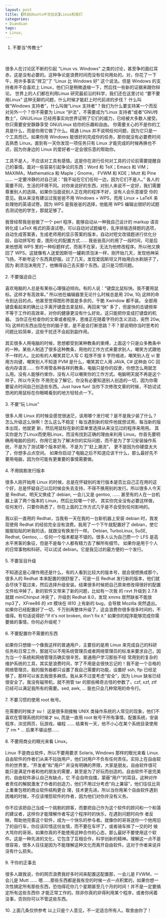 ```yaml
---
layout: post
title: {转自Ubuntu中文社区}Linux和我们
categories:
- Diandian
tags:
- Linux, 
---
```

1. 不要当“传教士”
<br />
<br />很多人在讨论区不断的引起 &quot;Linux vs. Windows&quot; 之类的讨论，甚至争的面红耳赤，这是没有必要的。这种争论是浪费时间而没有任何用处的。对，你花了一下午，用许多事实“捍卫”了 “Linux 比 Windows 好” 这个说法。但是 Windows 的支持者并不会喜欢上 Linux，他们只是稍微退缩一下，然后找一些新的证据来跟你辩论。 世界上的人们都在利用Linux 研究最前沿的科学，我们还在这里讨论 “要不要用Linux” 这种无聊的问题，什么时候才能赶上时代前进的步伐？ 什么叫做“Windows 支持者”，什么叫做“Linux 支持者”？我们为什么要支持某一个而反对另外一个？你不需要为 Linux “护法”，不需要成为“Linux 支持者”或者“GNU传教士”，GNU/Linux 已经用事实向世界证明了它们的威力，已经被大多数人接受。你只需要安安静静享受 GNU/Linux 给你的乐趣和自由。 你需要关心的不是你的工具是什么，而是你用它做了什么。精通 Linux 并不说明任何问题，因为它只是一个工具而已。如果你用 Windows 能很好的完成你的任务，那你就没有必要费时间去熟悉 Linux。直到有一天你发现一项任务只有 Linux 才能完成的时候再换也不迟，因为你身边的 Linux 的爱好者一定会很乐意的帮助你。
<br />
<br />工具不是人，不应该对工具有感情。这是你在进行任何对工具的讨论前需要提醒自己的事情。面对一些容易引起争论的东西：Word 和 TeX；Emacs 和 VIM；MAXIMA，Mathematica 和 Maple；Gnome， FVWM 和 KDE；Mutt 和 Pine …… 一定要冷静的对自己说：“我不站在它们任何一边，因为它们不是人。” 各人的需要不同，生活的环境不同。对你来说好的东西，对别人来说不一定好，我们需要尊重别人的选择。如果你当面说别人正在用的程序不好，没有人会乐意接受 你的意见。我从来没有建议过我爸爸不用 Windows + WPS，而用 Linux + LaTeX 来处理他的英语试卷。因为 WPS 是我爸爸的选择，他能用 WPS 编辑出很好的试题去测试他的学生，那就足够了。
<br />
<br />我曾经帮我爸爸做了一个 perl 程序，能够自动从一种我自己设计的 markup 语言转化成 LaTeX 格式的英语试卷。可以自动对试题编号，乱序排版选择题的选项，自动生成答案表，生成老师用的显示答案的版本，自动对短文改错题进行优化分段，自动拼写检 查，图形化的配置方式…… 我爸爸高兴的用了一段时间，可是后来他想用 WPS 里的一种标题样式，而我不在家，无法为他修改程序。所以他又换回了 WPS。这就像有人送爱因斯坦一罐剃须泡沫一样，刚开始几天，发现他神采飞扬，不断夸这个东西真舒服。过了几天，发现爱因斯坦又开始用白水剃胡子了，因为 剃须泡沫用完了，他懒得自己去买那个东西。这只是习惯问题。
<br />
<br />2. 不要强迫自己
<br />
<br />喜欢电脑的人总是有某些心理强迫倾向。有的人说：“键盘比鼠标快。我不要用鼠标。这样才有高效率。” 所以他在编辑器里无论什么时候总是用 20w, 10j 这样的命令到达目的点。他甚至觉得图形界面是多余的，干脆 Xwindow 都不装。 全部用键盘看起来的确比让手离开键盘去拿鼠标，再回来“快” 多了，但是快的击键频率不等于工作的高效率，对你的健康更没有什么好处。这只能把你变成打键盘的机器。 当你正在检查你的文章或者程序，思维正在随着字符的含义流动，突然 20w, 10j 这样的东西出现在你的脑子里，是不是会打断思路？不？那说明你当时思考的问题比较简单，这些干扰还不会起到副作用。
<br />
<br />其实很多人用电脑的时候，思想都受到某种教条的束缚，上面这个只是众多教条中的一种。某些人制造了很多这种教条，用他的工作方式来要求别人，嘲笑方式跟他 不一样的人。比如有的人嘲笑其它人写 C 程序不按 8 字符缩进，嘲笑别人在 vi 里用方向键，嘲笑别人不知道 PVM 是什么，嘲笑其它人用 JAVA, C# 这种由 GC 回收内存语言…… 你不用管各种各样的教条，电脑只是你的奴隶，你想怎么用就怎么用。没有人能够约束你，没有人可以嘲笑你的工作方式。电脑明天就不再是这个样子，所以今天你 不用完全了解它。你没有必要知道别人创造的一切，因为你需要留点时间自己创造些东西。Just have fun! 当你下次修改文章的时候，不妨试试悠闲的用鼠标在你眼睛看到的地方轻轻点一下。
<br />
<br />3. 不要“玩 Linux”
<br />
<br />很多人用 Linux 的时候会感觉很迷茫，该用哪个发行呢？是不是我少装了什么？怎么升级这么快啊！怎么这么不稳定！每当遇到新的软件他就想试用，每当新的版本出现，他就更 新，然后用鼠标在新的菜单里选择从来没见过的程序来用用。 其实你是为了Linux而使用Linux，而没有找到正确的理由来利用 Linux。你首先要明确用电脑的目的，你用它是为了解决你的实际问题，而不是为了学习安装操作系统，不是为了测试哪个版本好用，不是为了“赶上潮流”， 更不是因为你硬盘太大了，你想多占点空间。 如果你启动了电脑之后不知道应该干什么，那么最好先不要用电脑，因为你可能有更重要的事情需要做。
<br />
<br />4. 不用挑剔发行版本
<br />
<br />很多人刚开始用 Linux 的时候，总是在怀疑别的发行版本是否比自己正在用的这个好，总是怀疑自己以后时候会失去支持，不得不换用别的发行。所以很多人今天是 Redhat，明天又换成了 debian, 一会儿又是 gentoo, …… 甚至有的人在一台机器上装了两个版本的 Linux，然后比较哪一个好。 其实你完全没有必要这样做，任何发行，只要你熟悉了，你在上面的工作方式几乎是不会受到任何影响的。
<br />
<br />我以前一直用的 Redhat，当我有一天在我的一台新机器上安装 debian 时，我发现使用 Redhat 的经验完全没有浪费。我用了一个下午就配置好了 debian，使它服服贴贴的听我的话，就跟没有换发行一样。 Debian, TurboLinux, SuSE, Redhat, Gentoo, ... 任何一个版本都是不错的。很多人认为自己攒一个 LFS 是高水平黑客的象征，但是不是每个人都有精力去了解所有细节。 如果你是用于个人的日常事物和科研，可以试试 debian。它是我见过的最方便的一个发行。
<br />
<br />5. 不要盲目升级
<br />
<br />不知道这是心理作用还是什么，有的人看到比较大的版本号，就会很想换成那个。很多人的 Redhat 本来配置的很舒服了，可是一旦 Redhat 发行新的版本，他们就会尽快下载过来，然后选择升级安装。结果很多时候把自己原来修改得很好的配置文件给冲掉了。新的软件又带来了新的问题，比如有一次我 的 rxvt 升级到 2.7.8 就跟 miniChinput 冲突了，升级到 Redhat 8.0，发现 xmms 居然缺省不能放mp3了，XFree86 的 xtt 模块在 I810 上有新的 bug，会导致 Mozilla 突然退出。如果你已经配置好了一切，千万别再整体升级了，这会浪费你很多很多时间的，不值得。有句话说得好:&quot;If it's not broken, don't fix it.&quot; 如果你的程序能够完成你需要做的事情，你何必升级呢？
<br />
<br />6. 不要配置你不需要的东西
<br />
<br />如果你只想做一个像我这样的普通用户，主要目的是用 Linux 来完成自己的科研任务和日常工作，那就可以不用系统管理员或者网络管理员的标准来要求自己，因为当一个系统和网络管理员确实很辛苦。普通用户学习那些不经 常用到的复杂的维护系统的工具，其实是浪费时间，学了不用是会很快忘记的！我不是一个合格的网络管理员，我的服务器都只设置了我自己需要的功能，设置好 ssh, ftp 已经足够了，那样可以省去我很多麻烦。我从来不过度考虑“安全”，因为 Linux 缺省已经很安全了。我没有磁带机，就不用管 tar 的那些稀奇古怪的参数了，czf, xzf, ztf 已经可以满足我所有的需要。sed, awk, ... 我也只会几种常用的命令行。
<br />
<br />7. 不要习惯的使用 root 帐号。
<br />
<br />在需要的时候才 su！ 这是很多刚接触 UNIX 类操作系统的人常见的现象，他们不喜欢在管理系统的时候才 su, 而是一直用 root 帐号干所有事情，配置系统，安装程序，浏览网页，玩游戏，编程 …… 结果有一天，他不小心在某个系统目录使用了 rm * ... 后果不堪设想……
<br />
<br />8. 不要用商业的眼光来看 Linux。
<br />
<br />Linux 不是商业软件，所以不要用要求 Solaris, Windows 那样的眼光来看 Linux. 自由软件的作者们从来不拉拢用户，他们对用户不负有任何责任。实际上在自由软件的世界里，“开发者”和“用户” 并没有明确的界限，大家是朋友。自由软件很可能只是满足作者和他的朋友的需要，甚至是为了好玩而创造的。自由软件不是完美的，自由软件承认自己有缺点，它 不会自吹自擂，蒙蔽“用户”的耳目。这种对作者责任的解脱激发了作者的创造力，他们不用过分考虑“向上兼容”，他们往往比背上重重包袱的商业软件结构更合 理，技术更先进。所以当你用某个自由软件遇到困难的时候，不应该埋怨软件的作者，因为他们对你并没有义务。
<br />
<br />你不应该把自己当成一个挑剔的顾客，而要把自己作为这个软件的顾问和一个和蔼的建议者，这样你才能理解作者写这个程序时的快乐，在遇到问题时向作 者反映，帮助他完善这个软件，成为一个快乐的参与者。就像你的哥哥送你一个他用旧了的自行车，你应该珍惜这份友情，而不要在车坏了，或者骑车摔了一交的时 候大骂你的哥哥。如果你真的不能使用这种合作的心态，那么最好不要使用这个软件。这是一种先进的文化，它包含了互相合作，科学创新的精神。理解这一点不是 很容易，很多人往往是因为不能理解这种文化而离开自由软件。这对于作者来说并没有什么损失。
<br />
<br />9. 干你的正事去
<br />
<br />很多人跟我说，你的网页浪费我好多时间来配置这配置那，一会儿是 FVWM，一会儿是 Mutt …… 嗯……那些东西都是我有空的时候一点一点积累的，如果你想一次性搞定所有那些东西，恐怕得花你几个星期甚至几个月的时间！并不是一定要搞定所有这些东西你 才能正常工作的。除非你真的非得利用某个程序，或者你闲着没事，否则你可以不管这些东西。
<br />
<br />10. 上面几条仅供参考 以上只是个人意见，不一定适合所有人。取舍由你了！